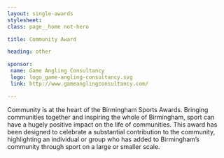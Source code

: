 ```yaml
---
layout: single-awards
stylesheet:
class: page__home not-hero

title: Community Award

heading: other

sponsor:
 name: Game Angling Consultancy
 logo: logo_game-angling-consultancy.svg
 link: http://www.gameanglingconsultancy.com/

---
```


Community is at the heart of the Birmingham Sports Awards. Bringing communities together and inspiring the whole of Birmingham, sport can have a hugely positive impact on the life of communities. This award has been designed to celebrate a substantial contribution to the community, highlighting an individual or group who has added to Birmingham’s community through sport on a large or smaller scale.
